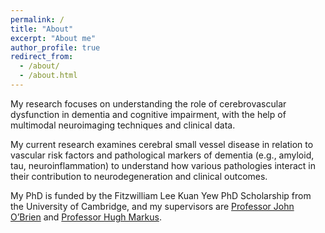 ```yaml
---
permalink: /
title: "About"
excerpt: "About me"
author_profile: true
redirect_from: 
  - /about/
  - /about.html
---
```


My research focuses on understanding the role of cerebrovascular dysfunction in dementia and cognitive impairment, with the help of multimodal neuroimaging techniques and clinical data.

My current research examines cerebral small vessel disease in relation to vascular risk factors and pathological markers of dementia (e.g., amyloid, tau, neuroinflammation) to understand how various pathologies interact in their contribution to neurodegeneration and clinical outcomes.

My PhD is funded by the Fitzwilliam Lee Kuan Yew PhD Scholarship from the University of Cambridge, and my supervisors are [Professor John O’Brien](https://www.neuroscience.cam.ac.uk/directory/profile.php?jto27) and [Professor Hugh Markus](https://www.neurology.cam.ac.uk/neurology-unit-research-groups/stroke-research-group/people/hugh/).

